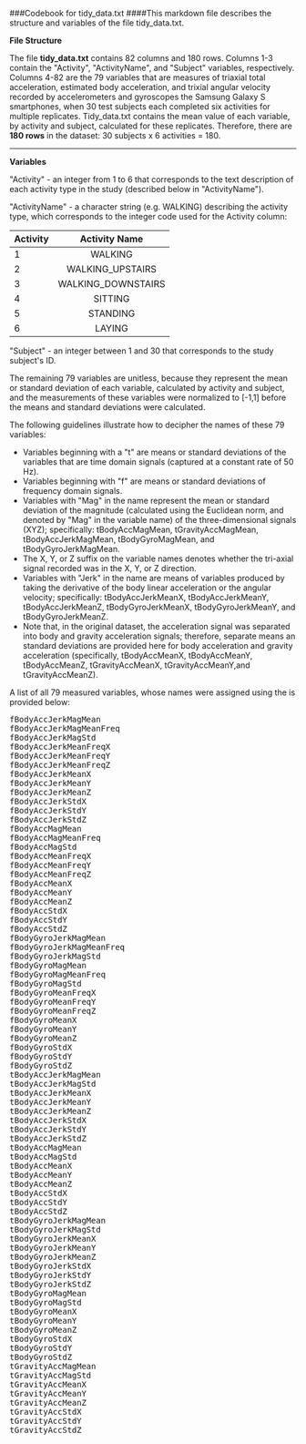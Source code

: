 ###Codebook for tidy_data.txt
####This markdown file describes the structure and variables of the file tidy_data.txt.

**File Structure**

The file **tidy_data.txt** contains 82 columns and 180 rows. 
Columns 1-3 contain the "Activity", "ActivityName", and "Subject" variables, respectively.
Columns 4-82 are the 79 variables that are measures of triaxial total acceleration, estimated body acceleration, and trixial angular velocity recorded by accelerometers and gyroscopes the Samsung Galaxy S smartphones, when 30 test subjects each completed six activities for multiple replicates. Tidy_data.txt contains the mean value of each variable, by activity and subject, calculated for these replicates.
Therefore, there are **180 rows** in the dataset:  30 subjects x 6 activities = 180.


---
**Variables**

"Activity" - an integer from 1 to 6 that corresponds to the text description of each activity type in the study (described below in "ActivityName").

"ActivityName" - a character string (e.g. WALKING) describing the activity type, which corresponds to the integer code used for the Activity column:

		
| Activity  |  Activity Name      |
|-----------|:-------------------:|
| 1         |  WALKING            |
| 2         |  WALKING_UPSTAIRS   |
| 3         |  WALKING_DOWNSTAIRS |
| 4         |  SITTING            |
| 5         |  STANDING           |
| 6         |  LAYING             |
    
"Subject" - an integer between 1 and 30 that corresponds to the study subject's ID.

The remaining 79 variables are unitless, because they represent the mean or standard deviation of each variable, calculated by activity and subject, and the measurements of these variables were normalized to [-1,1] before the means and standard deviations were calculated. 

The following guidelines illustrate how to decipher the names of these 79 variables:  

* Variables beginning with a "t" are means or standard deviations of the variables that are time domain signals (captured at a constant rate of 50 Hz). 
* Variables beginning with "f" are means or standard deviations of frequency domain signals.
* Variables with "Mag" in the name represent the mean or standard deviation of the magnitude (calculated using the Euclidean norm, and denoted by "Mag" in the variable name) of the three-dimensional signals (XYZ); specifically: tBodyAccMagMean, tGravityAccMagMean, tBodyAccJerkMagMean, tBodyGyroMagMean, and tBodyGyroJerkMagMean.
* The X, Y, or Z suffix on the variable names denotes whether the tri-axial signal recorded was in the X, Y, or Z direction.
* Variables with "Jerk" in the name are means of variables produced by taking the derivative of the body linear acceleration or the angular velocity; specifically: tBodyAccJerkMeanX, tBodyAccJerkMeanY, tBodyAccJerkMeanZ, tBodyGyroJerkMeanX, tBodyGyroJerkMeanY, and tBodyGyroJerkMeanZ.
* Note that, in the original dataset, the acceleration signal was separated into body and gravity acceleration signals; therefore, separate means an standard deviations are provided here for body acceleration and gravity acceleration (specifically, tBodyAccMeanX, tBodyAccMeanY, tBodyAccMeanZ, tGravityAccMeanX, tGravityAccMeanY,and tGravityAccMeanZ). 

A list of all 79 measured variables, whose names were assigned using the  is provided below:

<pre>
fBodyAccJerkMagMean
fBodyAccJerkMagMeanFreq
fBodyAccJerkMagStd
fBodyAccJerkMeanFreqX
fBodyAccJerkMeanFreqY
fBodyAccJerkMeanFreqZ
fBodyAccJerkMeanX
fBodyAccJerkMeanY
fBodyAccJerkMeanZ
fBodyAccJerkStdX
fBodyAccJerkStdY
fBodyAccJerkStdZ
fBodyAccMagMean
fBodyAccMagMeanFreq
fBodyAccMagStd
fBodyAccMeanFreqX
fBodyAccMeanFreqY
fBodyAccMeanFreqZ
fBodyAccMeanX
fBodyAccMeanY
fBodyAccMeanZ
fBodyAccStdX
fBodyAccStdY
fBodyAccStdZ
fBodyGyroJerkMagMean
fBodyGyroJerkMagMeanFreq
fBodyGyroJerkMagStd
fBodyGyroMagMean
fBodyGyroMagMeanFreq
fBodyGyroMagStd
fBodyGyroMeanFreqX
fBodyGyroMeanFreqY
fBodyGyroMeanFreqZ
fBodyGyroMeanX
fBodyGyroMeanY
fBodyGyroMeanZ
fBodyGyroStdX
fBodyGyroStdY
fBodyGyroStdZ
tBodyAccJerkMagMean
tBodyAccJerkMagStd
tBodyAccJerkMeanX
tBodyAccJerkMeanY
tBodyAccJerkMeanZ
tBodyAccJerkStdX
tBodyAccJerkStdY
tBodyAccJerkStdZ
tBodyAccMagMean
tBodyAccMagStd
tBodyAccMeanX
tBodyAccMeanY
tBodyAccMeanZ
tBodyAccStdX
tBodyAccStdY
tBodyAccStdZ
tBodyGyroJerkMagMean
tBodyGyroJerkMagStd
tBodyGyroJerkMeanX
tBodyGyroJerkMeanY
tBodyGyroJerkMeanZ
tBodyGyroJerkStdX
tBodyGyroJerkStdY
tBodyGyroJerkStdZ
tBodyGyroMagMean
tBodyGyroMagStd
tBodyGyroMeanX
tBodyGyroMeanY
tBodyGyroMeanZ
tBodyGyroStdX
tBodyGyroStdY
tBodyGyroStdZ
tGravityAccMagMean
tGravityAccMagStd
tGravityAccMeanX
tGravityAccMeanY
tGravityAccMeanZ
tGravityAccStdX
tGravityAccStdY
tGravityAccStdZ
</pre>
